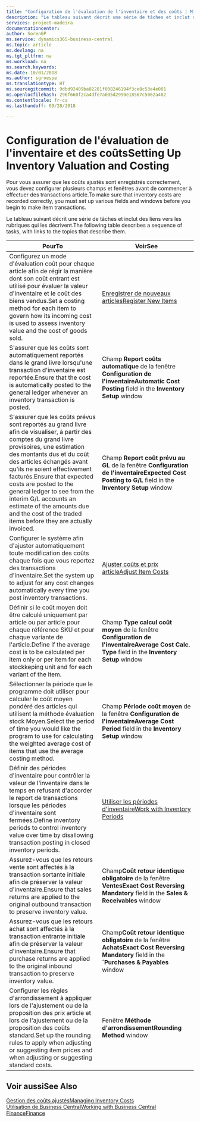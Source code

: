 ```yaml
---
title: "Configuration de l'évaluation de l'inventaire et des coûts | Microsoft Docs"
description: "Le tableau suivant décrit une série de tâches et inclut des liens vers les rubriques qui les décrivent."
services: project-madeira
documentationcenter: 
author: SorenGP
ms.service: dynamics365-business-central
ms.topic: article
ms.devlang: na
ms.tgt_pltfrm: na
ms.workload: na
ms.search.keywords: 
ms.date: 10/01/2018
ms.author: sgroespe
ms.translationtype: HT
ms.sourcegitcommit: 9dbd92409ba02281f008246194f3ce0c53e4e001
ms.openlocfilehash: 296f660f2ca4dfe7a605d2990e18567c5062a482
ms.contentlocale: fr-ca
ms.lasthandoff: 09/28/2018

---
```

# <a name="setting-up-inventory-valuation-and-costing"></a><span data-ttu-id="491d7-103">Configuration de l'évaluation de l'inventaire et des coûts</span><span class="sxs-lookup"><span data-stu-id="491d7-103">Setting Up Inventory Valuation and Costing</span></span>
<span data-ttu-id="491d7-104">Pour vous assurer que les coûts ajustés sont enregistrés correctement, vous devez configurer plusieurs champs et fenêtres avant de commencer à effectuer des transactions article.</span><span class="sxs-lookup"><span data-stu-id="491d7-104">To make sure that inventory costs are recorded correctly, you must set up various fields and windows before you begin to make item transactions.</span></span>

<span data-ttu-id="491d7-105">Le tableau suivant décrit une série de tâches et inclut des liens vers les rubriques qui les décrivent.</span><span class="sxs-lookup"><span data-stu-id="491d7-105">The following table describes a sequence of tasks, with links to the topics that describe them.</span></span>

|<span data-ttu-id="491d7-106">**Pour**</span><span class="sxs-lookup"><span data-stu-id="491d7-106">**To**</span></span>|<span data-ttu-id="491d7-107">**Voir**</span><span class="sxs-lookup"><span data-stu-id="491d7-107">**See**</span></span>|  
|------------|-------------|  
|<span data-ttu-id="491d7-108">Configurez un mode d'évaluation coût pour chaque article afin de régir la manière dont son coût entrant est utilisé pour évaluer la valeur d'inventaire et le coût des biens vendus.</span><span class="sxs-lookup"><span data-stu-id="491d7-108">Set a costing method for each item to govern how its incoming cost is used to assess inventory value and the cost of goods sold.</span></span>|[<span data-ttu-id="491d7-109">Enregistrer de nouveaux articles</span><span class="sxs-lookup"><span data-stu-id="491d7-109">Register New Items</span></span>](inventory-how-register-new-items.md)|  
|<span data-ttu-id="491d7-110">S'assurer que les coûts sont automatiquement reportés dans le grand livre lorsqu'une transaction d'inventaire est reportée.</span><span class="sxs-lookup"><span data-stu-id="491d7-110">Ensure that the cost is automatically posted to the general ledger whenever an inventory transaction is posted.</span></span>|<span data-ttu-id="491d7-111">Champ **Report coûts automatique** de la fenêtre **Configuration de l'inventaire**</span><span class="sxs-lookup"><span data-stu-id="491d7-111">**Automatic Cost Posting** field in the **Inventory Setup** window</span></span>|  
|<span data-ttu-id="491d7-112">S'assurer que les coûts prévus sont reportés au grand livre afin de visualiser, à partir des comptes du grand livre provisoires, une estimation des montants dus et du coût des articles échangés avant qu'ils ne soient effectivement facturés.</span><span class="sxs-lookup"><span data-stu-id="491d7-112">Ensure that expected costs are posted to the general ledger to see from the interim G/L accounts an estimate of the amounts due and the cost of the traded items before they are actually invoiced.</span></span>|<span data-ttu-id="491d7-113">Champ **Report coût prévu au GL** de la fenêtre **Configuration de l'inventaire**</span><span class="sxs-lookup"><span data-stu-id="491d7-113">**Expected Cost Posting to G/L** field in the **Inventory Setup** window</span></span>|  
|<span data-ttu-id="491d7-114">Configurer le système afin d'ajuster automatiquement toute modification des coûts chaque fois que vous reportez des transactions d'inventaire.</span><span class="sxs-lookup"><span data-stu-id="491d7-114">Set the system up to adjust for any cost changes automatically every time you post inventory transactions.</span></span>|[<span data-ttu-id="491d7-115">Ajuster coûts et prix article</span><span class="sxs-lookup"><span data-stu-id="491d7-115">Adjust Item Costs</span></span>](inventory-how-adjust-item-costs.md)|  
|<span data-ttu-id="491d7-116">Définir si le coût moyen doit être calculé uniquement par article ou par article pour chaque référence SKU et pour chaque variante de l'article.</span><span class="sxs-lookup"><span data-stu-id="491d7-116">Define if the average cost is to be calculated per item only or per item for each stockkeping unit and for each variant of the item.</span></span>|<span data-ttu-id="491d7-117">Champ **Type calcul coût moyen** de la fenêtre **Configuration de l'inventaire**</span><span class="sxs-lookup"><span data-stu-id="491d7-117">**Average Cost Calc. Type** field in the **Inventory Setup** window</span></span>|  
|<span data-ttu-id="491d7-118">Sélectionner la période que le programme doit utiliser pour calculer le coût moyen pondéré des articles qui utilisent la méthode évaluation stock Moyen.</span><span class="sxs-lookup"><span data-stu-id="491d7-118">Select the period of time you would like the program to use for calculating the weighted average cost of items that use the average costing method.</span></span>|<span data-ttu-id="491d7-119">Champ **Période coût moyen** de la fenêtre **Configuration de l'inventaire**</span><span class="sxs-lookup"><span data-stu-id="491d7-119">**Average Cost Period** field in the **Inventory Setup** window</span></span>|  
|<span data-ttu-id="491d7-120">Définir des périodes d'inventaire pour contrôler la valeur de l'inventaire dans le temps en refusant d'accorder le report de transactions lorsque les périodes d'inventaire sont fermées.</span><span class="sxs-lookup"><span data-stu-id="491d7-120">Define inventory periods to control inventory value over time by disallowing transaction posting in closed inventory periods.</span></span>|[<span data-ttu-id="491d7-121">Utiliser les périodes d'inventaire</span><span class="sxs-lookup"><span data-stu-id="491d7-121">Work with Inventory Periods</span></span>](finance-how-to-work-with-inventory-periods.md)|  
|<span data-ttu-id="491d7-122">Assurez-vous que les retours vente sont affectés à la transaction sortante initiale afin de préserver la valeur d'inventaire.</span><span class="sxs-lookup"><span data-stu-id="491d7-122">Ensure that sales returns are applied to the original outbound transaction to preserve inventory value.</span></span>|<span data-ttu-id="491d7-123">Champ**Coût retour identique obligatoire** de la fenêtre **Ventes**</span><span class="sxs-lookup"><span data-stu-id="491d7-123">**Exact Cost Reversing Mandatory** field in the **Sales & Receivables** window</span></span>|  
|<span data-ttu-id="491d7-124">Assurez-vous que les retours achat sont affectés à la transaction entrante initiale afin de préserver la valeur d'inventaire.</span><span class="sxs-lookup"><span data-stu-id="491d7-124">Ensure that purchase returns are applied to the original inbound transaction to preserve inventory value.</span></span>|<span data-ttu-id="491d7-125">Champ**Coût retour identique obligatoire** de la fenêtre **Achats**</span><span class="sxs-lookup"><span data-stu-id="491d7-125">**Exact Cost Reversing Mandatory** field in the **´Purchases & Payables** window</span></span>|
|<span data-ttu-id="491d7-126">Configurer les règles d'arrondissement à appliquer lors de l'ajustement ou de la proposition des prix article et lors de l'ajustement ou de la proposition des coûts standard.</span><span class="sxs-lookup"><span data-stu-id="491d7-126">Set up the rounding rules to apply when adjusting or suggesting item prices and when adjusting or suggesting standard costs.</span></span>|<span data-ttu-id="491d7-127">Fenêtre **Méthode d'arrondissement**</span><span class="sxs-lookup"><span data-stu-id="491d7-127">**Rounding Method** window</span></span>|  

## <a name="see-also"></a><span data-ttu-id="491d7-128">Voir aussi</span><span class="sxs-lookup"><span data-stu-id="491d7-128">See Also</span></span>  
[<span data-ttu-id="491d7-129">Gestion des coûts ajustés</span><span class="sxs-lookup"><span data-stu-id="491d7-129">Managing Inventory Costs</span></span>](finance-manage-inventory-costs.md)  
[<span data-ttu-id="491d7-130">Utilisation de Business Central</span><span class="sxs-lookup"><span data-stu-id="491d7-130">Working with Business Central</span></span>](ui-work-product.md)  
[<span data-ttu-id="491d7-131">Finance</span><span class="sxs-lookup"><span data-stu-id="491d7-131">Finance</span></span>](finance.md)  

